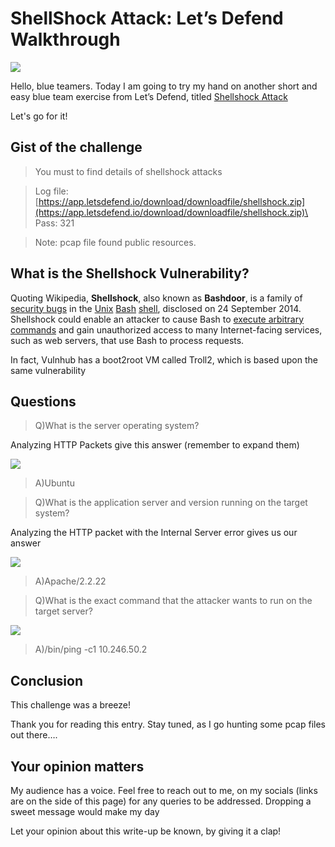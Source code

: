 # ShellShock Attack: Let’s Defend Walkthrough

![](https://cdn-images-1.medium.com/max/1000/1\*bbSSbnPCASB799173M8OSw.png)

Hello, blue teamers. Today I am going to try my hand on another short and easy blue team exercise from Let’s Defend, titled [Shellshock Attack](https://app.letsdefend.io/dfir/dfir/shellshock-attack/)

Let's go for it!

## Gist of the challenge

> You must to find details of shellshock attacks

> Log file: [https://app.letsdefend.io/download/downloadfile/shellshock.zip](https://app.letsdefend.io/download/downloadfile/shellshock.zip)\
> Pass: 321

> Note: pcap file found public resources.

## What is the Shellshock Vulnerability?

Quoting Wikipedia, **Shellshock**, also known as **Bashdoor**, is a family of [security bugs](https://en.wikipedia.org/wiki/Security\_bug) in the [Unix](https://en.wikipedia.org/wiki/Unix) [Bash](https://en.wikipedia.org/wiki/Bash\_\(Unix\_shell\)) [shell](https://en.wikipedia.org/wiki/Shell\_\(computing\)), disclosed on 24 September 2014. Shellshock could enable an attacker to cause Bash to [execute arbitrary commands](https://en.wikipedia.org/wiki/Arbitrary\_code\_execution) and gain unauthorized access to many Internet-facing services, such as web servers, that use Bash to process requests.

In fact, Vulnhub has a boot2root VM called Troll2, which is based upon the same vulnerability

## Questions

> Q)What is the server operating system?

Analyzing HTTP Packets give this answer (remember to expand them)

![](https://cdn-images-1.medium.com/max/1000/1\*FnoGURi1wWS3YzlvbGG4ZQ.png)

> A)Ubuntu

> Q)What is the application server and version running on the target system?

Analyzing the HTTP packet with the Internal Server error gives us our answer

![](https://cdn-images-1.medium.com/max/1000/1\*9J1k1I2qP2U7T-rIKf101Q.png)

> A)Apache/2.2.22

> Q)What is the exact command that the attacker wants to run on the target server?

![](https://cdn-images-1.medium.com/max/1000/1\*X01cBGnswe\_VJd742jPeNw.png)

> A)/bin/ping -c1 10.246.50.2

## Conclusion

This challenge was a breeze!

Thank you for reading this entry. Stay tuned, as I go hunting some pcap files out there….

## Your opinion matters

My audience has a voice. Feel free to reach out to me, on my socials (links are on the side of this page) for any queries to be addressed. Dropping a sweet message would make my day

Let your opinion about this write-up be known, by giving it a clap!
